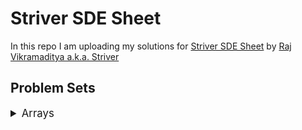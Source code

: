 # Striver SDE Sheet

In this repo I am uploading my solutions for [Striver SDE Sheet](https://takeuforward.org/interviews/strivers-sde-sheet-top-coding-interview-problems/) by [Raj Vikramaditya a.k.a. Striver](https://www.linkedin.com/in/rajarvp/)

## Problem Sets

<details>
<summary style="font-size: 1.2em">Arrays</summary>

<div>

<details>

<summary style="font-size: 1em">Day 1</summary>

| Sr  | [Problems](./Day%201/README.md)                                                                                   | TryIt                                                                                                                                  | Status |
| --- | ----------------------------------------------------------------------------------------------------------------------- | -------------------------------------------------------------------------------------------------------------------------------------- | ------ |
| 1  | [Set Matrix Zeroes](./Day%201/set-matrix-zeroes.md)                                                   | [![Problem Link](./assets/lc.svg)](https://leetcode.com/problems/set-matrix-zeroes/)                           | ✅     |
| 2  | [Pascal's triangle](./Day%201/pascals-triangle.md)                                                   | [![Problem Link](./assets/lc.svg)](https://leetcode.com/problems/pascals-triangle/)                           | ✅     |
| 3  | [Next Permutation](./Day%201/next-permutation.md)                                                   | [![Problem Link](./assets/lc.svg)](https://leetcode.com/problems/next-permutation/)                           | ✅     |

</details>

</div>

<div>

<details>

<summary style="font-size: 1em">Day 2</summary>

| Sr  | [Problems](./Day%202/README.md)                                                                                   | TryIt                                                                                                                                  | Status |
| --- | ----------------------------------------------------------------------------------------------------------------------- | -------------------------------------------------------------------------------------------------------------------------------------- | ------ |
| 1  | [Kadane’s Algorithm](./Day%202/kadane-algorithm.md)                                                   | [![Problem Link](./assets/lc.svg)](https://leetcode.com/problems/maximum-subarray/)                           | ✅     |
| 2  | [Sort an array of 0’s 1’s 2’s](./Day%202/sort-array-of-0-1-2.md)                                                   | [![Problem Link](./assets/lc.svg)](https://leetcode.com/problems/sort-colors/)                           | ✅     |
| 3  | [Stock buy and Sell](./Day%202/stock-buy-and-sell.md)                                                   | [![Problem Link](./assets/lc.svg)](https://leetcode.com/problems/best-time-to-buy-and-sell-stock/)                           | ✅     |

</details>

</div>

</details>